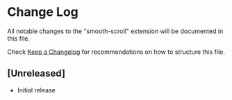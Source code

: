 # Change Log

All notable changes to the "smooth-scroll" extension will be documented in this file.

Check [Keep a Changelog](http://keepachangelog.com/) for recommendations on how to structure this file.

## [Unreleased]

- Initial release